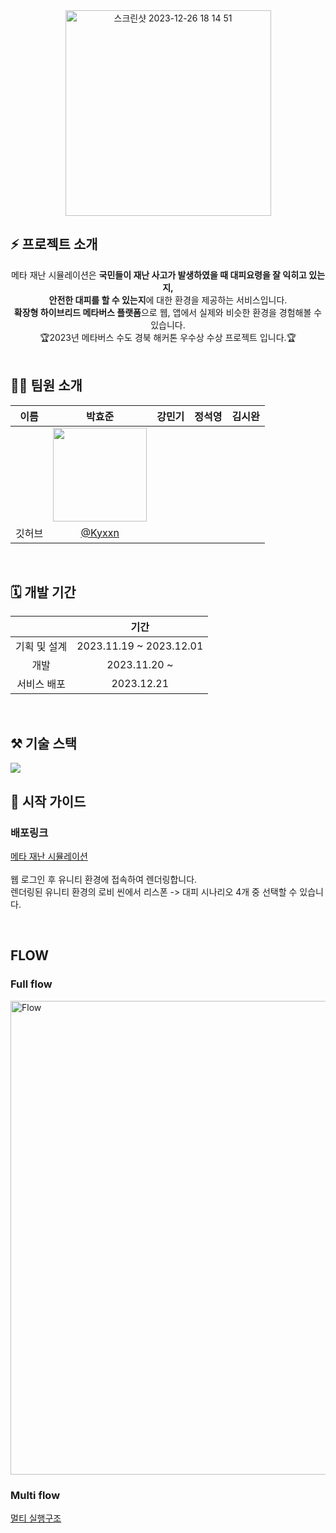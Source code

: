 <div>

  <div align="center">
      <img width="329" alt="스크린샷 2023-12-26 18 14 51" src="https://github.com/Kyxxn/React_Metaverse/assets/129862357/f982eb8e-7665-40eb-8f95-b55bb0bdbd6b">
  </div>

## ⚡️ 프로젝트 소개

<div align="center">
  <div>메타 재난 시뮬레이션은 <b>국민들이 재난 사고가 발생하였을 때 대피요령을 잘 익히고 있는지,<br> 안전한 대피를 할 수 있는지</b>에 대한 환경을 제공하는 서비스입니다.</div>
  <div><b>확장형 하이브리드 메타버스 플랫폼</b>으로 웹, 앱에서 실제와 비슷한 환경을 경험해볼 수 있습니다.</div>
  <div>🏆2023년 메타버스 수도 경북 해커톤 우수상 수상 프로젝트 입니다.🏆</div>
</div>
<br>

<!-- ## 🪄 배포 주소 --> 
<!-- 배포 주소 작성 -->

## 🧑‍💻 팀원 소개


| 이름 |  박효준  |  강민기  |  정석영  |  김시완  |
| :------------: | :------------: | :------------: | :------------: | :------------: |
|  | <img src="https://github.com/Kyxxn/React_Metaverse/assets/129862357/440e93ab-233b-47ef-9637-a4515d13d915" width="150"/> |
| 깃허브 | [@Kyxxn](https://github.com/Kyxxn) |

<br>

## 🗓️ 개발 기간

||기간|
|:---:|:---:|
|기획 및 설계|2023.11.19 ~ 2023.12.01|
|개발|2023.11.20 ~ |
|서비스 배포|2023.12.21|

<br>

## ⚒️ 기술 스택
<img src="https://img.shields.io/badge/Unity-000000?style=for-the-badge&logo=unity&logoColor=white">

<br>

## 🏃 시작 가이드

<!-- ### 요구 사항
누군가 clone해서 실행하려고 할 때 필요한 요구사항 및 버전 기재 
1. Node.js
2. Npm 
<br> -->

### 배포링크

[메타 재난 시뮬레이션](http://3.36.87.32:3000/)  
<br>
웹 로그인 후 유니티 환경에 접속하여 렌더링합니다.
<br>
렌더링된 유니티 환경의 로비 씬에서 리스폰 -> 대피 시나리오 4개 중 선택할 수 있습니다.

<br>

## FLOW
### Full flow
<img width="758" alt="Flow" src="https://github.com/Kyxxn/React_Metaverse/assets/129862357/d83d230b-169d-4e28-97d9-991557dd63b8">

### Multi flow

[멀티 실행구조](https://github.com/Kyxxn/React_Metaverse/assets/129862357/8e81d46d-bbc0-4971-9702-78d3eca5a154)
